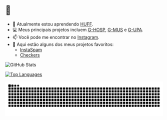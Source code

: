 # 👋

- 🌱 Atualmente estou aprendendo [HUFF](https://huff.sh).
- 💻 Meus principais projetos incluem [G-HOSP](https://www.inovadora.com.br/ghosp.html), [G-MUS](https://www.inovadora.com.br/gmus.html) e [G-UPA](https://www.inovadora.com.br/gupa.html).
- 📫 Você pode me encontrar no [Instagram](https://www.instagram.com/criminalclout).
- 🌟 Aqui estão alguns dos meus projetos favoritos:
  - [InstaSpam](https://github.com/criminalinfluencer/instaspam)
  - [Checkers](https://github.com/criminalinfluencer/ch-s)

![GitHub Stats](https://github-readme-stats.vercel.app/api?username=brunogallo&show_icons=true&theme=dark)

[![Top Languages](https://github-readme-stats.vercel.app/api/top-langs/?username=brunogallo&layout=compact&theme=dark)](https://github.com/criminalinfluencer)

![Snake animation](https://raw.githubusercontent.com/criminalinfluencer/criminalinfluencer/output/snake.svg)
